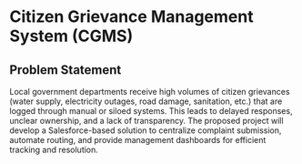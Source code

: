 # Citizen Grievance Management System (CGMS)

## Problem Statement

Local government departments receive high volumes of citizen grievances (water supply, electricity outages, road damage, sanitation, etc.) that are logged through manual or siloed systems. This leads to delayed responses, unclear ownership, and a lack of transparency. The proposed project will develop a Salesforce-based solution to centralize complaint submission, automate routing, and provide management dashboards for efficient tracking and resolution.


